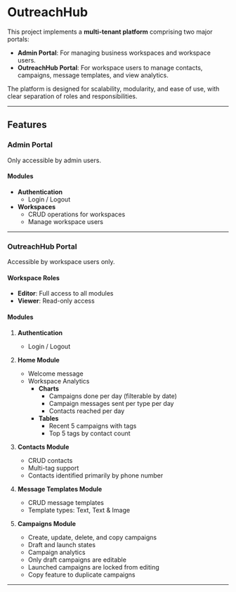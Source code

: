 #  OutreachHub

This project implements a **multi-tenant platform** comprising two major portals:

- **Admin Portal**: For managing business workspaces and workspace users.
- **OutreachHub Portal**: For workspace users to manage contacts, campaigns, message templates, and view analytics.

The platform is designed for scalability, modularity, and ease of use, with clear separation of roles and responsibilities.

---

##  Features

### Admin Portal
Only accessible by admin users.

#### Modules

- **Authentication**
  - Login / Logout
- **Workspaces**
  - CRUD operations for workspaces
  - Manage workspace users

---

### OutreachHub Portal
Accessible by workspace users only.

#### Workspace Roles

- **Editor**: Full access to all modules
- **Viewer**: Read-only access

#### Modules

1. **Authentication**
   - Login / Logout

2. **Home Module**
   - Welcome message
   - Workspace Analytics
     - **Charts**
       - Campaigns done per day (filterable by date)
       - Campaign messages sent per type per day
       - Contacts reached per day
     - **Tables**
       - Recent 5 campaigns with tags
       - Top 5 tags by contact count

3. **Contacts Module**
   - CRUD contacts
   - Multi-tag support
   - Contacts identified primarily by phone number

4. **Message Templates Module**
   - CRUD message templates
   - Template types: Text, Text & Image

5. **Campaigns Module**
   - Create, update, delete, and copy campaigns
   - Draft and launch states
   - Campaign analytics
   - Only draft campaigns are editable
   - Launched campaigns are locked from editing
   - Copy feature to duplicate campaigns
---
